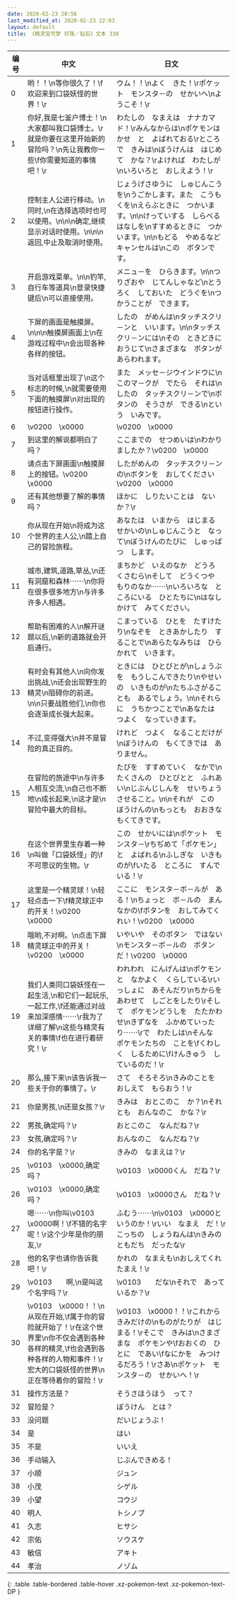 ```yaml
---
date: 2020-02-23 20:56
last_modified_at: 2020-02-23 22:03
layout: default
title: 《精灵宝可梦 珍珠／钻石》文本 338
---
```

| 编号 | 中文 | 日文 |
| ---- | ---- | ---- |
| 0 | 哟！！\n等你很久了！\f欢迎来到口袋妖怪的世界！\r | ウム！！\nよく　きた！\rポケット　モンスタ－の　せかいへ\nようこそ！\r |
| 1 | 你好,我是七釜户博士！\n大家都叫我口袋博士。\r就是你要在这里开始新的冒险吗？\n先让我教你一些\f你需要知道的事情吧！\r | わたしの　なまえは　ナナカマド！\rみんなからは\nポケモンはかせ　と　よばれておる\rところで　きみは\nぼうけんは　はじめて　かな？\rよければ　わたしが\nいろいろと　おしえよう！\r |
| 2 | 控制主人公进行移动。\n同时,\n在选择选项时也可以使用。\n\n\n确定,继续显示对话时使用。\n\n\n返回,中止及取消时使用。 | じょうげさゆうに　しゅじんこうを\nうごかします。また　こうもくを\nえらぶときに　つかいます。\n\nけっていする　しらべる　はなしを\nすすめるときに　つかいます。\n\nもどる　やめるなど　キャンセルは\nこの　ボタンです。 |
| 3 | 开启游戏菜单。\n\n钓竿,自行车等道具\n登录快捷键后\n可以直接使用。 | メニュ－を　ひらきます。\n\nつりざおや　じてんしゃなど\nとうろく　しておいた　どうぐを\nつかうことが　できます。 |
| 4 | 下屏的画面是触摸屏。\n\n\n触摸屏画面上\n在游戏过程中\n会出现各种各样的按钮。 | したの　がめんは\nタッチスクリ－ンと　いいます。\n\nタッチスクリ－ンには\nその　ときどきに　おうじて\nさまざまな　ボタンが　あらわれます。 |
| 5 | 当对话框里出现了\n这个标志的时候,\n就需要使用下面的触摸屏\n对出现的按钮进行操作。 | また　メッセ－ジウインドウに\nこのマ－クが　でたら　それは\nしたの　タッチスクリ－ンで\nボタンの　そうさが　できる\nという　いみです。 |
| 6 | \v0200　\x0000 | \v0200　\x0000 |
| 7 | 到这里的解说都明白了吗？ | ここまでの　せつめいは\nわかりましたか？\v0200　\x0000 |
| 8 | 请点击下屏画面\n触摸屏上的按钮。\v0200　\x0000 | したがめんの　タッチスクリ－ンの\nボタンを　おしてください\v0200　\x0000 |
| 9 | 还有其他想要了解的事情吗？ | ほかに　しりたいことは　ないか？\r |
| 10 | 你从现在开始\n将成为这个世界的主人公,\n踏上自己的冒险旅程。 | あなたは　いまから　はじまる　せかいの\nしゅじんこうと　なって\nぼうけんのたびに　しゅっぱつ　します。 |
| 11 | 城市,建筑,道路,草丛,\n还有洞窟和森林⋯⋯\n你将在很多很多地方\n与许多许多人相遇。 | まちかど　いえのなか　どうろ　くさむら\nそして　どうくつや　もりのなか⋯⋯\nいろいろな　ところにいる　ひとたちに\nはなしかけて　みてください。 |
| 12 | 帮助有困难的人\n解开谜题以后,\n新的道路就会开启通行。 | こまっている　ひとを　たすけたり\nなぞを　ときあかしたり　することで\nあらたなみちは　ひらかれて　いきます。 |
| 13 | 有时会有其他人\n向你发出挑战,\n还会出现野生的精灵\n阻碍你的前进。\n\n只要战胜他们,\n你也会逐渐成长强大起来。 | ときには　ひとびとが\nしょうぶを　もうしこんできたり\nやせいの　いきものが\nたちふさがることも　あるでしょう。\n\nそれらに　うちかつことで\nあなたは　つよく　なっていきます。 |
| 14 | 不过,变得强大\n并不是冒险的真正目的。 | けれど　つよく　なることだけが\nぼうけんの　もくてきでは　ありません。 |
| 15 | 在冒险的旅途中\n与许多人相互交流,\n自己也不断地\n成长起来,\n这才是\n冒险中最大的目标。 | たびを　すすめていく　なかで\nたくさんの　ひとびとと　ふれあい\nじぶんじしんを　せいちょう　させること。\n\nそれが　この　ぼうけんの\nもっとも　おおきな　もくてきです。 |
| 16 | 在这个世界里生存着一种\n叫做「口袋妖怪」的\f不可思议的生物。\r | この　せかいには\nポケット　モンスタ－\rちぢめて「ポケモン」と　よばれる\nふしぎな　いきものが\fいたる　ところに　すんでいる！\r |
| 17 | 这里是一个精灵球！\n轻轻点击一下\f精灵球正中的开关！\v0200　\x0000 | ここに　モンスタ－ボ－ルが　ある！\nちょっと　ボ－ルの　まんなかの\fボタンを　おしてみてくれい！\v0200　\x0000 |
| 18 | 哦哟,不对啊。\n点击下屏精灵球正中的开关！\v0200　\x0000 | いやいや　そのボタン　ではない\nモンスタ－ボ－ルの　ボタンだ！\v0200　\x0000 |
| 19 | 我们人类同口袋妖怪在一起生活,\n和它们一起玩乐,一起工作,\f还能通过对战来加深感情⋯⋯\r我为了详细了解\n这些与精灵有关的事情\f也在进行着研究！\r | われわれ　にんげんは\nポケモンと　なかよく　くらしている\rいっしょに　あそんだり\nちからをあわせて　しごとをしたり\rそして　ポケモンどうしを　たたかわせ\nきずなを　ふかめていったり⋯⋯\rで　わたしは\nそんな　ポケモンたちの　ことを\fくわしく　しるために\fけんきゅう　しているのだ！\r |
| 20 | 那么,接下来\n该告诉我一些关于你的事情了。\r | さて　そろそろ\nきみのことを　おしえて　もらおう！\r |
| 21 | 你是男孩,\n还是女孩？\r | きみは　おとこのこ　か？\nそれとも　おんなのこ　かな？\r |
| 22 | 男孩,确定吗？\r | おとこのこ　なんだね？\r |
| 23 | 女孩,确定吗？\r | おんなのこ　なんだね？\r |
| 24 | 你的名字是？\r | きみの　なまえは？\r |
| 25 | \v0103　\x0000,确定吗？ | \v0103　\x0000くん　だね？\r |
| 26 | \v0103　\x0000,确定吗？ | \v0103　\x0000さん　だね？\r |
| 27 | 嗯⋯⋯\n你叫\v0103　\x0000啊！\f不错的名字呢！\r这个少年是你的朋友,\r | ふむう⋯⋯\n\v0103　\x0000と　いうのか！\rいい　なまえ　だ！\rこっちの　しょうねんは\nきみの　ともだち　だったな\r |
| 28 | 他的名字也请你告诉我吧！\r | かれの　なまえも\nおしえてくれたまえ！\r |
| 29 | \v0103　　啊,\n是叫这个名字吗？\r | \v0103　　だな\nそれで　あっているか？\r |
| 30 | \v0103　\x0000！！\n从现在开始,\f属于你的冒险就开始了！\r在这个世界里\n你不仅会遇到各种各样的精灵,\f也会遇到各种各样的人物和事件！\r宏大的口袋妖怪的世界\n正在等待着你的冒险！\r | \v0103　\x0000！！\rこれから　きみだけの\nものがたりが　はじまる！\rそこで　きみは\nさまざまな　ポケモンや\fおおくの　ひとに　であい\fなにかを　みつけるだろう！\rさあ\nポケット　モンスタ－の　せかいへ！\r |
| 31 | 操作方法是？ | そうさほうほう　って？ |
| 32 | 冒险是？ | ぼうけん　とは？ |
| 33 | 没问题 | だいじょうぶ！ |
| 34 | 是 | はい |
| 35 | 不是 | いいえ |
| 36 | 手动输入 | じぶんできめる！ |
| 37 | 小顺 | ジュン |
| 38 | 小茂 | シゲル |
| 39 | 小望 | コウジ |
| 40 | 明人 | トシノブ |
| 41 | 久志 | ヒサシ |
| 42 | 宗佑 | ソウスケ |
| 43 | 敏信 | アキト |
| 44 | 孝治 | ノゾム |
{: .table .table-bordered .table-hover .xz-pokemon-text .xz-pokemon-text-DP }